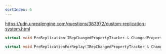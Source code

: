 ```yaml
---
sortIndex: 6
---
```

<https://udn.unrealengine.com/questions/383972/custom-replication-system.html>

```cpp
virtual void PreReplication(IRepChangedPropertyTracker & ChangedPropertyTracker) override;

virtual void PreReplicationForReplay(IRepChangedPropertyTracker & ChangedPropertyTracker) override;
```

